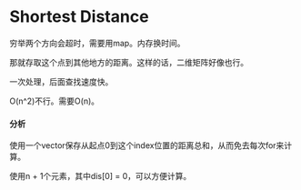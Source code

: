 # Shortest Distance

穷举两个方向会超时，需要用map。内存换时间。

那就存取这个点到其他地方的距离。这样的话，二维矩阵好像也行。

一次处理，后面查找速度快。

O(n^2)不行。需要O(n)。

#### 分析

使用一个vector保存从起点0到这个index位置的距离总和，从而免去每次for来计算。

使用n + 1个元素，其中dis[0] = 0，可以方便计算。
